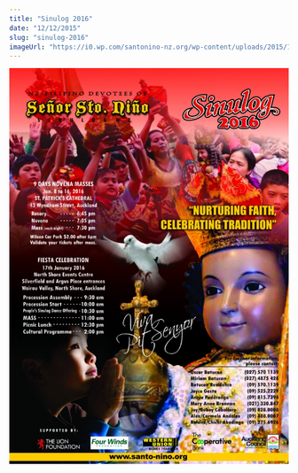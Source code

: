 ```yaml
---
title: "Sinulog 2016"
date: "12/12/2015"
slug: "sinulog-2016"
imageUrl: "https://i0.wp.com/santonino-nz.org/wp-content/uploads/2015/11/sinulog2016FLYER-722x1024.jpg?resize=722%2C1024"
---
```


[![sinulog2016FLYER](assets\images\sinulog2016FLYER-722x1024.jpg)](https://i0.wp.com/santonino-nz.org/wp-content/uploads/2015/11/sinulog2016FLYER.jpg)